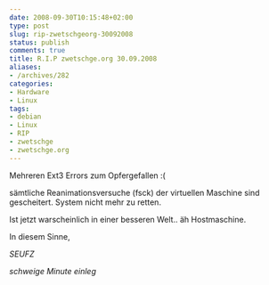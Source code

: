 ```yaml
---
date: 2008-09-30T10:15:48+02:00
type: post
slug: rip-zwetschgeorg-30092008
status: publish
comments: true
title: R.I.P zwetschge.org 30.09.2008
aliases:
- /archives/282
categories:
- Hardware
- Linux
tags:
- debian
- Linux
- RIP
- zwetschge
- zwetschge.org
---
```


Mehreren Ext3 Errors zum Opfergefallen :(

sämtliche Reanimationsversuche (fsck) der virtuellen Maschine sind gescheitert. System nicht mehr zu retten.

Ist jetzt warscheinlich in einer besseren Welt.. äh Hostmaschine.

In diesem Sinne,

*SEUFZ*

*schweige Minute einleg*
